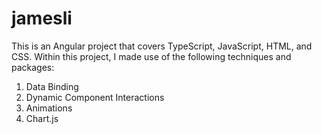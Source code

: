 # jamesli
This is an Angular project that covers TypeScript, JavaScript, HTML, and CSS. Within this project, I made use of the following techniques and packages:
1. Data Binding
1. Dynamic Component Interactions
1. Animations
1. Chart.js